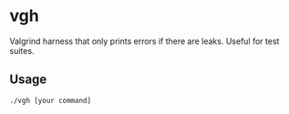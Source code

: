 # vgh

Valgrind harness that only prints errors if there are leaks. Useful for test suites.

## Usage

```
./vgh [your command]
```
